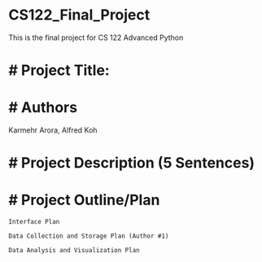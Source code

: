 # CS122_Final_Project
This is the final project for CS 122 Advanced Python


# # Project Title:


# # Authors
Karmehr Arora, Alfred Koh

# # Project Description (5 Sentences)


# # Project Outline/Plan

    Interface Plan

    Data Collection and Storage Plan (Author #1)

    Data Analysis and Visualization Plan
    